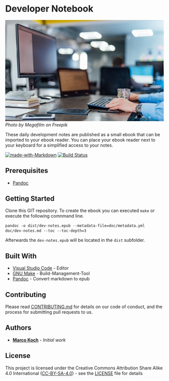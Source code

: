 # Developer Notebook

![GitHub Logo](/doc/images/ebook-keyboard.jpg)
*Photo by Megafilm on Freepik*

These daily development notes are published as a small ebook that can be imported to your ebook reader. You can place your ebook reader next to your keyboard for a simplified access to your notes.

<p align="center">

[![made-with-Markdown](https://img.shields.io/badge/Made%20with-Markdown-1f425f.svg)](http://commonmark.org)
[![Build Status](https://travis-ci.org/markoch/dev-notebook.svg?branch=master)](https://travis-ci.org/markoch/dev-notebook)

</p>

## Prerequisites

* [Pandoc](https://pandoc.org)

## Getting Started

Clone this GIT repository. To create the ebook you can executed `make` or execute the following comnmand line.

````shell
pandoc -o dist/dev-notes.epub --metadata-file=doc/metadata.yml doc/dev-notes.md --toc --toc-depth=3
````

Afterwards the `dev-notes.epub` will be located in the `dist` subfolder.

## Built With

* [Visual Studio Code](https://code.visualstudio.com) - Editor
* [GNU Make](https://www.gnu.org/software/make) -  Build-Management-Tool
* [Pandoc](https://pandoc.org) - Convert markdown to epub

## Contributing

Please read [CONTRIBUTING.md](https://gist.github.com/PurpleBooth/b24679402957c63ec426) for details on our code of conduct, and the process for submitting pull requests to us.

## Authors

* **[Marco Koch](https://github.com/markoch)** - *Initial work*

## License

This project is licensed under the Creative Commons Attribution Share Alike 4.0 International ([CC-BY-SA-4.0](https://creativecommons.org/licenses/by-sa/4.0)) - see the [LICENSE](LICENSE) file for details
